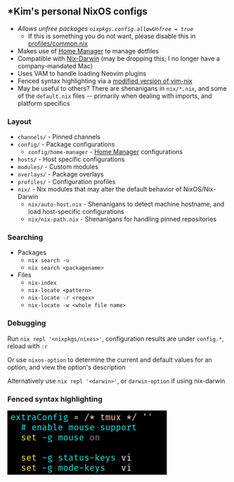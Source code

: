## *Kim's personal NixOS configs

- *Allows unfree packages `nixpkgs.config.allowUnfree = true`*
  - If this is something you do not want, please disable this in [profiles/common.nix](./profiles/common.nix)
- Makes use of [Home Manager](https://github.com/rycee/home-manager) to manage
  dotfiles
- Compatible with [Nix-Darwin](https://github.com/LnL7/nix-darwin) (may be
  dropping this; I no longer have a company-mandated Mac)
- Uses VAM to handle loading Neovim plugins
- Fenced syntax highlighting via a [modified version of vim-nix](https://github.com/rummik/vim-nix/tree/language-fencing)
- May be useful to others?  There are shenanigans in `nix/*.nix`, and
  some of the `default.nix` files -- primarily when dealing with imports, and
  platform specifics

### Layout
- `channels/` - Pinned channels
- `config/` - Package configurations
  - `config/home-manager` - [Home Manager](https://github.com/rycee/home-manager) configurations
- `hosts/` - Host specific configurations
- `modules/` - Custom modules
- `overlays/` - Package overlays
- `profiles/` - Configuration profiles
- `nix/` - Nix modules that may alter the default behavior of NixOS/Nix-Darwin
  - `nix/auto-host.nix` - Shenanigans to detect machine hostname, and load host-specific configurations
  - `nix/nix-path.nix` - Shenanigans for handling pinned repositories

### Searching
- Packages
  - `nix search -u`
  - `nix search <packagename>`
- Files
  - `nix-index`
  - `nix-locate <pattern>`
  - `nix-locate -r <regex>`
  - `nix-locate -w <whole file name>`


### Debugging
Run `nix repl '<nixpkgs/nixos>'`, configuration results are under `config.*`,
reload with `:r`

Or use `nixos-option` to determine the current and default values for an option,
and view the option's description

Alternatively use `nix repl '<darwin>'`, or `darwin-option` if using nix-darwin

### Fenced syntax highlighting

![Tmux syntax highlighting in Vim](screenshots/tmux.png)
